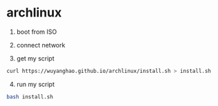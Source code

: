 # archlinux

1. boot from ISO

2. connect network

3. get my script
```bash
curl https://wuyanghao.github.io/archlinux/install.sh > install.sh
```
4. run my script
```bash
bash install.sh
```

